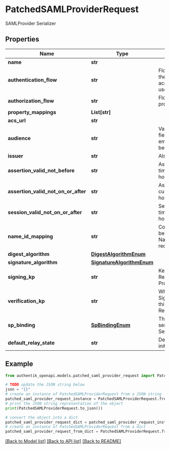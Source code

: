 # PatchedSAMLProviderRequest

SAMLProvider Serializer

## Properties

Name | Type | Description | Notes
------------ | ------------- | ------------- | -------------
**name** | **str** |  | [optional] 
**authentication_flow** | **str** | Flow used for authentication when the associated application is accessed by an un-authenticated user. | [optional] 
**authorization_flow** | **str** | Flow used when authorizing this provider. | [optional] 
**property_mappings** | **List[str]** |  | [optional] 
**acs_url** | **str** |  | [optional] 
**audience** | **str** | Value of the audience restriction field of the assertion. When left empty, no audience restriction will be added. | [optional] 
**issuer** | **str** | Also known as EntityID | [optional] 
**assertion_valid_not_before** | **str** | Assertion valid not before current time + this value (Format: hours&#x3D;-1;minutes&#x3D;-2;seconds&#x3D;-3). | [optional] 
**assertion_valid_not_on_or_after** | **str** | Assertion not valid on or after current time + this value (Format: hours&#x3D;1;minutes&#x3D;2;seconds&#x3D;3). | [optional] 
**session_valid_not_on_or_after** | **str** | Session not valid on or after current time + this value (Format: hours&#x3D;1;minutes&#x3D;2;seconds&#x3D;3). | [optional] 
**name_id_mapping** | **str** | Configure how the NameID value will be created. When left empty, the NameIDPolicy of the incoming request will be considered | [optional] 
**digest_algorithm** | [**DigestAlgorithmEnum**](DigestAlgorithmEnum.md) |  | [optional] 
**signature_algorithm** | [**SignatureAlgorithmEnum**](SignatureAlgorithmEnum.md) |  | [optional] 
**signing_kp** | **str** | Keypair used to sign outgoing Responses going to the Service Provider. | [optional] 
**verification_kp** | **str** | When selected, incoming assertion&#39;s Signatures will be validated against this certificate. To allow unsigned Requests, leave on default. | [optional] 
**sp_binding** | [**SpBindingEnum**](SpBindingEnum.md) | This determines how authentik sends the response back to the Service Provider. | [optional] 
**default_relay_state** | **str** | Default relay_state value for IDP-initiated logins | [optional] 

## Example

```python
from authentik_openapi.models.patched_saml_provider_request import PatchedSAMLProviderRequest

# TODO update the JSON string below
json = "{}"
# create an instance of PatchedSAMLProviderRequest from a JSON string
patched_saml_provider_request_instance = PatchedSAMLProviderRequest.from_json(json)
# print the JSON string representation of the object
print(PatchedSAMLProviderRequest.to_json())

# convert the object into a dict
patched_saml_provider_request_dict = patched_saml_provider_request_instance.to_dict()
# create an instance of PatchedSAMLProviderRequest from a dict
patched_saml_provider_request_from_dict = PatchedSAMLProviderRequest.from_dict(patched_saml_provider_request_dict)
```
[[Back to Model list]](../README.md#documentation-for-models) [[Back to API list]](../README.md#documentation-for-api-endpoints) [[Back to README]](../README.md)


